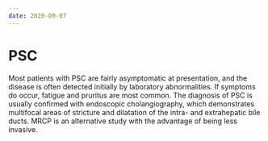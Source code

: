 ```yaml
---
date: 2020-09-07
---
```


# PSC

<!-- PSC diagnosis -->

Most patients with PSC are fairly asymptomatic at presentation, and the disease is often detected initially by laboratory abnormalities. If symptoms do occur, fatigue and pruritus are most common. The diagnosis of PSC is usually confirmed with endoscopic cholangiography, which demonstrates multifocal areas of stricture and dilatation of the intra- and extrahepatic bile ducts. MRCP is an alternative study with the advantage of being less invasive.
